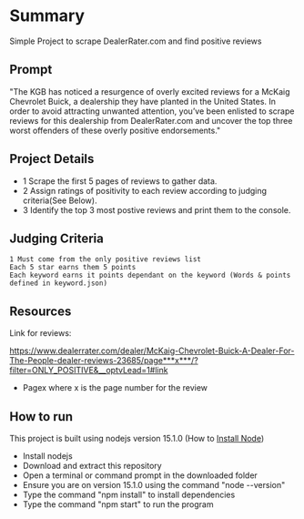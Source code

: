 # Summary
 Simple Project to scrape DealerRater.com and find positive reviews

## Prompt

"The KGB has noticed a resurgence of overly excited reviews for a McKaig Chevrolet Buick, a dealership they have planted in the United States. In order to avoid attracting unwanted attention, you’ve been enlisted to scrape reviews for this dealership from DealerRater.com and uncover the top three worst offenders of these overly positive endorsements."

## Project Details

* 1 Scrape the first 5 pages of reviews to gather data.
* 2 Assign ratings of positivity to each review according to judging criteria(See Below).
* 3 Identify the top 3 most postive reviews and print them to the console.

## Judging Criteria

    1 Must come from the only positive reviews list
    Each 5 star earns them 5 points
    Each keyword earns it points dependant on the keyword (Words & points defined in keyword.json)

## Resources
Link for reviews:

https://www.dealerrater.com/dealer/McKaig-Chevrolet-Buick-A-Dealer-For-The-People-dealer-reviews-23685/page***x***/?filter=ONLY_POSITIVE&__optvLead=1#link

* Pagex where x is the page number for the review

## How to run

This project is built using nodejs version 15.1.0
(How to [Install Node](https://nodejs.org/en/download/))

* Install nodejs
* Download and extract this repository
* Open a terminal or command prompt in the downloaded folder 
* Ensure you are on version 15.1.0 using the command "node --version"
* Type the command "npm install" to install dependencies
* Type the command "npm start" to run the program



